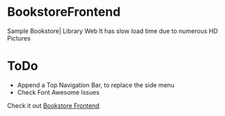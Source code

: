 # BookstoreFrontend


Sample Bookstore| Library Web 
It has slow load time due to numerous HD Pictures

# ToDo
<ul>
	<li>Append a Top Navigation Bar, to replace the side menu</li>
	<li>Check Font Awesome Issues</li>
</ul>

Check it out <a href="https://simonielmusyoki.github.io/BookstoreFrontend/">Bookstore Frontend</a>

